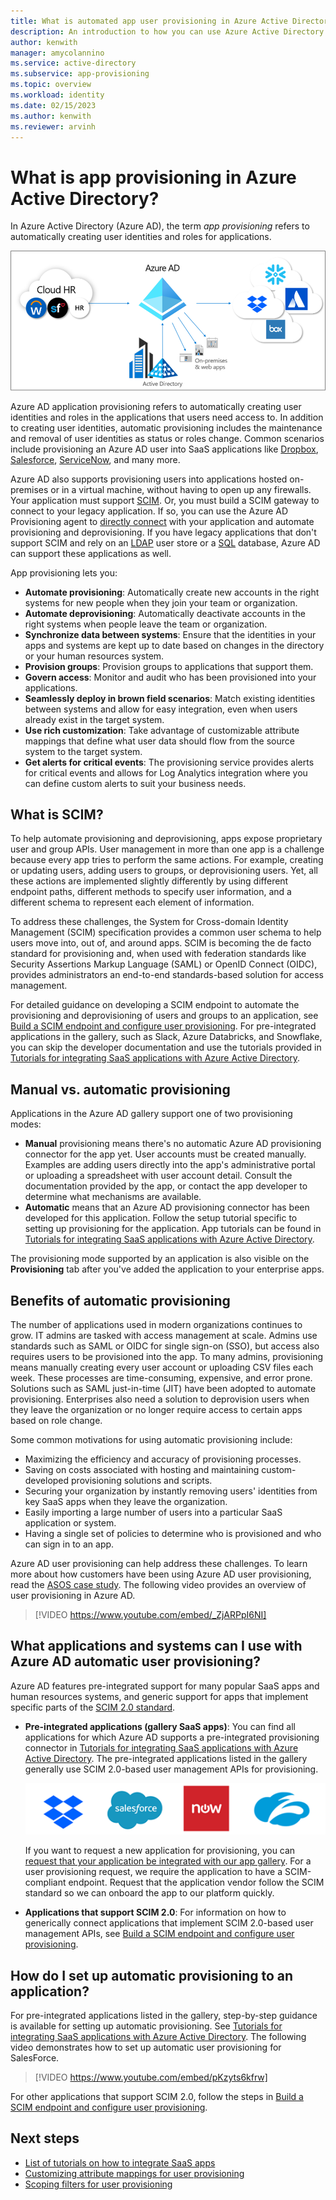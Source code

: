 ```yaml
---
title: What is automated app user provisioning in Azure Active Directory
description: An introduction to how you can use Azure Active Directory to automatically provision, de-provision, and continuously update user accounts across multiple third-party applications.
author: kenwith
manager: amycolannino
ms.service: active-directory
ms.subservice: app-provisioning
ms.topic: overview
ms.workload: identity
ms.date: 02/15/2023
ms.author: kenwith
ms.reviewer: arvinh
---
```


# What is app provisioning in Azure Active Directory?

In Azure Active Directory (Azure AD), the term *app provisioning* refers to automatically creating user identities and roles for applications.
	
![Diagram that shows provisioning scenarios.](../governance/media/what-is-provisioning/provisioning.png)

Azure AD application provisioning refers to automatically creating user identities and roles in the applications that users need access to. In addition to creating user identities, automatic provisioning includes the maintenance and removal of user identities as status or roles change. Common scenarios include provisioning an Azure AD user into SaaS applications like [Dropbox](../../active-directory/saas-apps/dropboxforbusiness-provisioning-tutorial.md), [Salesforce](../../active-directory/saas-apps/salesforce-provisioning-tutorial.md), [ServiceNow](../../active-directory/saas-apps/servicenow-provisioning-tutorial.md), and many more.

Azure AD also supports provisioning users into applications hosted on-premises or in a virtual machine, without having to open up any firewalls. Your application must support [SCIM](https://aka.ms/scimoverview). Or, you must build a SCIM gateway to connect to your legacy application. If so, you can use the Azure AD Provisioning agent to [directly connect](./on-premises-scim-provisioning.md) with your application and automate provisioning and deprovisioning. If you have legacy applications that don't support SCIM and rely on an [LDAP](./on-premises-ldap-connector-configure.md) user store or a [SQL](./tutorial-ecma-sql-connector.md) database, Azure AD can support these applications as well. 

App provisioning lets you:

- **Automate provisioning**: Automatically create new accounts in the right systems for new people when they join your team or organization.
- **Automate deprovisioning**: Automatically deactivate accounts in the right systems when people leave the team or organization.
- **Synchronize data between systems**: Ensure that the identities in your apps and systems are kept up to date based on changes in the directory or your human resources system.
- **Provision groups**: Provision groups to applications that support them.
- **Govern access**: Monitor and audit who has been provisioned into your applications.
- **Seamlessly deploy in brown field scenarios**: Match existing identities between systems and allow for easy integration, even when users already exist in the target system.
- **Use rich customization**: Take advantage of customizable attribute mappings that define what user data should flow from the source system to the target system.
- **Get alerts for critical events**: The provisioning service provides alerts for critical events and allows for Log Analytics integration where you can define custom alerts to suit your business needs.

## What is SCIM?

To help automate provisioning and deprovisioning, apps expose proprietary user and group APIs. User management in more than one app is a challenge because every app tries to perform the same actions. For example, creating or updating users, adding users to groups, or deprovisioning users. Yet, all these actions are implemented slightly differently by using different endpoint paths, different methods to specify user information, and a different schema to represent each element of information.

To address these challenges, the System for Cross-domain Identity Management (SCIM) specification provides a common user schema to help users move into, out of, and around apps. SCIM is becoming the de facto standard for provisioning and, when used with federation standards like Security Assertions Markup Language (SAML) or OpenID Connect (OIDC), provides administrators an end-to-end standards-based solution for access management.

For detailed guidance on developing a SCIM endpoint to automate the provisioning and deprovisioning of users and groups to an application, see [Build a SCIM endpoint and configure user provisioning](use-scim-to-provision-users-and-groups.md). For pre-integrated applications in the gallery, such as Slack, Azure Databricks, and Snowflake, you can skip the developer documentation and use the tutorials provided in [Tutorials for integrating SaaS applications with Azure Active Directory](../../active-directory/saas-apps/tutorial-list.md).

## Manual vs. automatic provisioning

Applications in the Azure AD gallery support one of two provisioning modes:

* **Manual** provisioning means there's no automatic Azure AD provisioning connector for the app yet. User accounts must be created manually. Examples are adding users directly into the app's administrative portal or uploading a spreadsheet with user account detail. Consult the documentation provided by the app, or contact the app developer to determine what mechanisms are available.
* **Automatic** means that an Azure AD provisioning connector has been developed for this application. Follow the setup tutorial specific to setting up provisioning for the application. App tutorials can be found in [Tutorials for integrating SaaS applications with Azure Active Directory](../../active-directory/saas-apps/tutorial-list.md).

The provisioning mode supported by an application is also visible on the **Provisioning** tab after you've added the application to your enterprise apps.

## Benefits of automatic provisioning

The number of applications used in modern organizations continues to grow. IT admins are tasked with access management at scale. Admins use standards such as SAML or OIDC for single sign-on (SSO), but access also requires users to be provisioned into the app. To many admins, provisioning means manually creating every user account or uploading CSV files each week. These processes are time-consuming, expensive, and error prone. Solutions such as SAML just-in-time (JIT) have been adopted to automate provisioning. Enterprises also need a solution to deprovision users when they leave the organization or no longer require access to certain apps based on role change.

Some common motivations for using automatic provisioning include:

- Maximizing the efficiency and accuracy of provisioning processes.
- Saving on costs associated with hosting and maintaining custom-developed provisioning solutions and scripts.
- Securing your organization by instantly removing users' identities from key SaaS apps when they leave the organization.
- Easily importing a large number of users into a particular SaaS application or system.
- Having a single set of policies to determine who is provisioned and who can sign in to an app.

Azure AD user provisioning can help address these challenges. To learn more about how customers have been using Azure AD user provisioning, read the [ASOS case study](https://aka.ms/asoscasestudy). The following video provides an overview of user provisioning in Azure AD.

> [!VIDEO https://www.youtube.com/embed/_ZjARPpI6NI]

## What applications and systems can I use with Azure AD automatic user provisioning?

Azure AD features pre-integrated support for many popular SaaS apps and human resources systems, and generic support for apps that implement specific parts of the [SCIM 2.0 standard](https://techcommunity.microsoft.com/t5/Identity-Standards-Blog/Provisioning-with-SCIM-getting-started/ba-p/880010).

* **Pre-integrated applications (gallery SaaS apps)**: You can find all applications for which Azure AD supports a pre-integrated provisioning connector in [Tutorials for integrating SaaS applications with Azure Active Directory](../saas-apps/tutorial-list.md). The pre-integrated applications listed in the gallery generally use SCIM 2.0-based user management APIs for provisioning. 

   ![Image that shows logos for DropBox, Salesforce, and others.](./media/user-provisioning/gallery-app-logos.png)

   If you want to request a new application for provisioning, you can [request that your application be integrated with our app gallery](../manage-apps/v2-howto-app-gallery-listing.md). For a user provisioning request, we require the application to have a SCIM-compliant endpoint. Request that the application vendor follow the SCIM standard so we can onboard the app to our platform quickly.

* **Applications that support SCIM 2.0**: For information on how to generically connect applications that implement SCIM 2.0-based user management APIs, see [Build a SCIM endpoint and configure user provisioning](use-scim-to-provision-users-and-groups.md).

## How do I set up automatic provisioning to an application?

For pre-integrated applications listed in the gallery, step-by-step guidance is available for setting up automatic provisioning. See [Tutorials for integrating SaaS applications with Azure Active Directory](../saas-apps/tutorial-list.md). The following video demonstrates how to set up automatic user provisioning for SalesForce.

> [!VIDEO https://www.youtube.com/embed/pKzyts6kfrw]

For other applications that support SCIM 2.0, follow the steps in [Build a SCIM endpoint and configure user provisioning](use-scim-to-provision-users-and-groups.md).


## Next steps

- [List of tutorials on how to integrate SaaS apps](../saas-apps/tutorial-list.md)
- [Customizing attribute mappings for user provisioning](customize-application-attributes.md)
- [Scoping filters for user provisioning](define-conditional-rules-for-provisioning-user-accounts.md)

